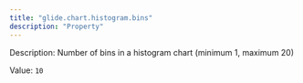 ```yaml
---
title: "glide.chart.histogram.bins"
description: "Property"
---
```


Description: Number of bins in a histogram chart (minimum 1, maximum 20)

Value: `10`